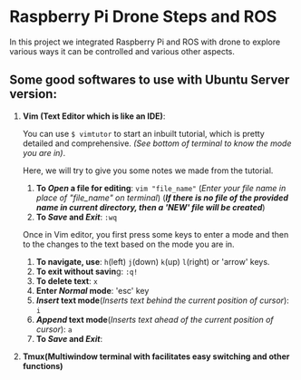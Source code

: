 # Raspberry Pi Drone Steps and ROS
In this project we integrated Raspberry Pi and ROS with drone to explore various ways it can be controlled and various other aspects.

## Some good softwares to use with Ubuntu Server version:
1. **Vim (Text Editor which is like an IDE)**:

    You can use ```$ vimtutor``` to start an inbuilt tutorial, which is pretty detailed and comprehensive. _(See bottom of terminal to know the mode you are in)_.


   Here, we will try to give you some notes we made from the tutorial.

   1. **To _Open_ a file for editing**: ```vim "file_name"``` (_Enter your file name in place of "file_name" on terminal_) (**_If there is no file of the provided name in current directory, then a 'NEW' file will be created_**)
   2. **To _Save_ and _Exit_**: ```:wq```

   Once in Vim editor, you first press some keys to enter a mode and then to the changes to the text based on the mode you are in.
  
      1. **To navigate, use**: ```h```(left) ```j```(down) ```k```(up) ```l```(right) or 'arrow' keys.  
      2. **To exit without savin**g: ```:q!```
      3. **To delete text**: ```x```
      4. **Enter _Normal_ mode**: 'esc' key
      5. **_Insert_ text mode**(_Inserts text behind the current position of cursor_): ```i```
      6. **_Append_ text mode**(_Inserts text ahead of the current position of cursor_): ```a```
      7. **To _Save_ and _Exit_**:

3. **Tmux(Multiwindow terminal with facilitates easy switching and other functions)**

